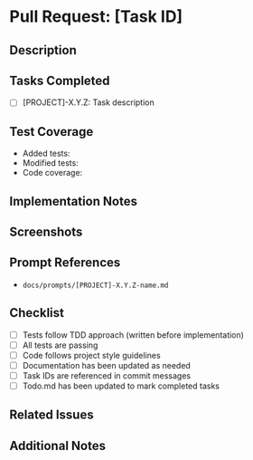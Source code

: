 # Pull Request: [Task ID]

## Description
<!-- Provide a brief description of what this PR accomplishes -->

## Tasks Completed
<!-- List the task IDs that are addressed by this PR -->
- [ ] [PROJECT]-X.Y.Z: Task description

## Test Coverage
<!-- Summary of tests added or modified -->
- Added tests: <!-- number of new tests -->
- Modified tests: <!-- number of modified tests -->
- Code coverage: <!-- percentage of code coverage -->

## Implementation Notes
<!-- Any important implementation details or architectural decisions -->

## Screenshots
<!-- If applicable, add screenshots to demonstrate the changes -->

## Prompt References
<!-- List the prompts that were used to guide this implementation -->
- `docs/prompts/[PROJECT]-X.Y.Z-name.md`

## Checklist
<!-- Mark the items you've completed -->
- [ ] Tests follow TDD approach (written before implementation)
- [ ] All tests are passing
- [ ] Code follows project style guidelines
- [ ] Documentation has been updated as needed
- [ ] Task IDs are referenced in commit messages
- [ ] Todo.md has been updated to mark completed tasks

## Related Issues
<!-- Link to any related issues -->

## Additional Notes
<!-- Any other information that might be helpful -->